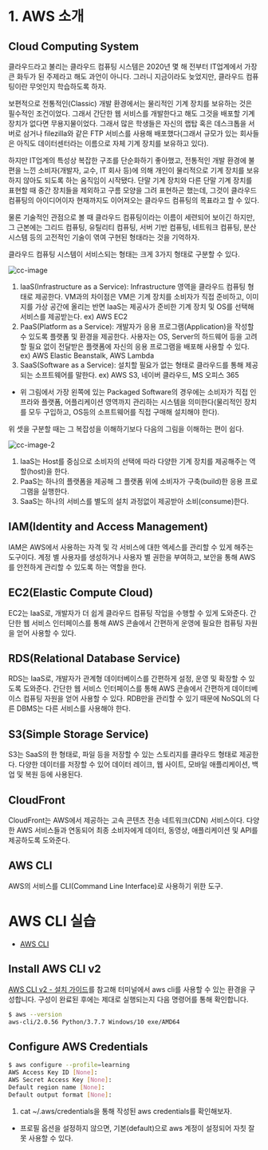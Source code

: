 # 1. AWS 소개
  
## Cloud Computing System  
  
클라우드라고 불리는 클라우드 컴퓨팅 시스템은 2020년 몇 해 전부터 IT업계에서 가장 큰 화두가 된 주제라고 해도 과언이 아니다. 그러니 지금이라도 늦었지만, 클라우드 컴퓨팅이란 무엇인지 학습하도록 하자.  
  
보편적으로 전통적인(Classic) 개발 환경에서는 물리적인 기계 장치를 보유하는 것은 필수적인 조건이었다. 그래서 간단한 웹 서비스를 개발한다고 해도 그것을 배포할 기계 장치가 없다면 무용지물이었다. 그래서 많은 학생들은 자신의 랩탑 혹은 데스크톱을 서버로 삼거나 filezilla와 같은 FTP 서비스를 사용해 배포했다(그래서 규모가 있는 회사들은 아직도 데이터센터라는 이름으로 자체 기계 장치를 보유하고 있다).  
  
하지만 IT업계의 특성상 복잡한 구조를 단순화하기 좋아했고, 전통적인 개발 환경에 불편을 느낀 소비자(개발자, 교수, IT 회사 등)에 의해 개인이 물리적으로 기계 장치를 보유하지 않아도 되도록 하는 움직임이 시작됐다. 단말 기계 장치와 다른 단말 기계 장치를 표현할 때 중간 장치들을 제외하고 구름 모양을 그려 표현하곤 했는데, 그것이 클라우드 컴퓨팅의 아이디어이자 현재까지도 이어져오는 클라우드 컴퓨팅의 목표라고 할 수 있다.  
  
물론 기술적인 관점으로 볼 때 클라우드 컴퓨팅이라는 이름이 세련되어 보이긴 하지만, 그 근본에는 그리드 컴퓨팅, 유틸리티 컴퓨팅, 서버 기반 컴퓨팅, 네트워크 컴퓨팅, 분산 시스템 등의 고전적인 기술이 엮여 구현된 형태라는 것을 기억하자.  
  
클라우드 컴퓨팅 시스템이 서비스되는 형태는 크게 3가지 형태로 구분할 수 있다.  

![cc-image](https://wnsgml972.github.io/assets/images/network/1/1.png)  

1. IaaS(Infrastructure as a Service): Infrastructure 영역을 클라우드 컴퓨팅 형태로 제공한다. VM과의 차이점은 VM은 기계 장치를 소비자가 직접 준비하고, 이미지를 가상 공간에 올리는 반면 IaaS는 제공사가 준비한 기계 장치 및 OS를 선택해 서비스를 제공받는다. ex) AWS EC2  
2. PaaS(Platform as a Service): 개발자가 응용 프로그램(Application)을 작성할 수 있도록 플랫폼 및 환경을 제공한다. 사용자는 OS, Server의 하드웨어 등을 고려할 필요 없이 전달받은 플랫폼에 자신의 응용 프로그램을 배포해 사용할 수 있다. ex) AWS Elastic Beanstalk, AWS Lambda  
3. SaaS(Software as a Service): 설치할 필요가 없는 형태로 클라우드를 통해 제공되는 소프트웨어를 말한다. ex) AWS S3, 네이버 클라우드, MS 오피스 365  

* 위 그림에서 가장 왼쪽에 있는 Packaged Software의 경우에는 소비자가 직접 인프라와 플랫폼, 어플리케이션 영역까지 관리하는 시스템을 의미한다(물리적인 장치를 모두 구입하고, OS등의 소프트웨어를 직접 구매해 설치해야 한다).  

위 셋을 구분할 때는 그 복잡성을 이해하기보다 다음의 그림을 이해하는 편이 쉽다.  

![cc-image-2](https://wnsgml972.github.io/assets/images/network/1/0.png)

1. IaaS는 Host를 중심으로 소비자의 선택에 따라 다양한 기계 장치를 제공해주는 역할(host)을 한다.    
2. PaaS는 하나의 플랫폼을 제공해 그 플랫폼 위에 소비자가 구축(build)한 응용 프로그램을 실행한다.  
3. SaaS는 하나의 서비스를 별도의 설치 과정없이 제공받아 소비(consume)한다. 

## IAM(Identity and Access Management)

IAM은 AWS에서 사용하는 자격 및 각 서비스에 대한 엑세스를 관리할 수 있게 해주는 도구이다. 계정 별 사용자를 생성하거나 사용자 별 권한을 부여하고, 보안을 통해 AWS를 안전하게 관리할 수 있도록 하는 역할을 한다.

## EC2(Elastic Compute Cloud)

EC2는 IaaS로, 개발자가 더 쉽게 클라우드 컴퓨팅 작업을 수행할 수 있게 도와준다. 간단한 웹 서비스 인터페이스를 통해 AWS 콘솔에서 간편하게 운영에 필요한 컴퓨팅 자원을 얻어 사용할 수 있다.

## RDS(Relational Database Service)

RDS는 IaaS로, 개발자가 관계형 데이터베이스를 간편하게 설정, 운영 및 확장할 수 있도록 도와준다. 간단한 웹 서비스 인터페이스를 통해 AWS 콘솔에서 간편하게 데이터베이스 컴퓨팅 자원을 얻어 사용할 수 있다. RDB만을 관리할 수 있기 때문에 NoSQL의 다른 DBMS는 다른 서비스를 사용해야 한다.

## S3(Simple Storage Service)

S3는 SaaS의 한 형태로, 파일 등을 저장할 수 있는 스토리지를 클라우드 형태로 제공한다. 다양한 데이터를 저장할 수 있어 데이터 레이크, 웹 사이트, 모바일 애플리케이션, 백업 및 복원 등에 사용된다.

## CloudFront

CloudFront는 AWS에서 제공하는 고속 콘텐츠 전송 네트워크(CDN) 서비스이다. 다양한 AWS 서비스들과 연동되어 최종 소비자에게 데이터, 동영상, 애플리케이션 및 API를 제공하도록 도와준다.

## AWS CLI

AWS의 서비스를 CLI(Command Line Interface)로 사용하기 위한 도구. 

# AWS CLI 실습

- [AWS CLI](https://aws.amazon.com/ko/cli/)

## Install AWS CLI v2

[AWS CLI v2 - 설치 가이드](https://docs.aws.amazon.com/ko_kr/cli/latest/userguide/install-cliv2.html)를 참고해 터미널에서 aws cli를 사용할 수 있는 환경을 구성합니다. 구성이 완료된 후에는 제대로 실행되는지 다음 명령어를 통해 확인합니다.

```bash
$ aws --version
aws-cli/2.0.56 Python/3.7.7 Windows/10 exe/AMD64
```

## Configure AWS Credentials

```bash
$ aws configure --profile=learning
AWS Access Key ID [None]: 
AWS Secret Access Key [None]: 
Default region name [None]: 
Default output format [None]: 
```

1. cat ~/.aws/credentials을 통해 작성된 aws credentials를 확인해보자.  

* 프로필 옵션을 설정하지 않으면, 기본(default)으로 aws 계정이 설정되어 자칫 잘못 사용할 수 있다.  